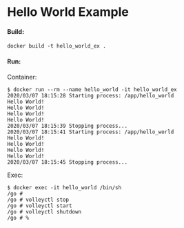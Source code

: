 Hello World Example
===================

#### Build:

```
docker build -t hello_world_ex .
```

#### Run:

Container:

```
$ docker run --rm --name hello_world -it hello_world_ex
2020/03/07 18:15:28 Starting process: /app/hello_world
Hello World!
Hello World!
Hello World!
Hello World!
2020/03/07 18:15:39 Stopping process...
2020/03/07 18:15:41 Starting process: /app/hello_world
Hello World!
Hello World!
Hello World!
Hello World!
2020/03/07 18:15:45 Stopping process...
```

Exec:

```
$ docker exec -it hello_world /bin/sh
/go #
/go # volleyctl stop
/go # volleyctl start
/go # volleyctl shutdown
/go # %
```
